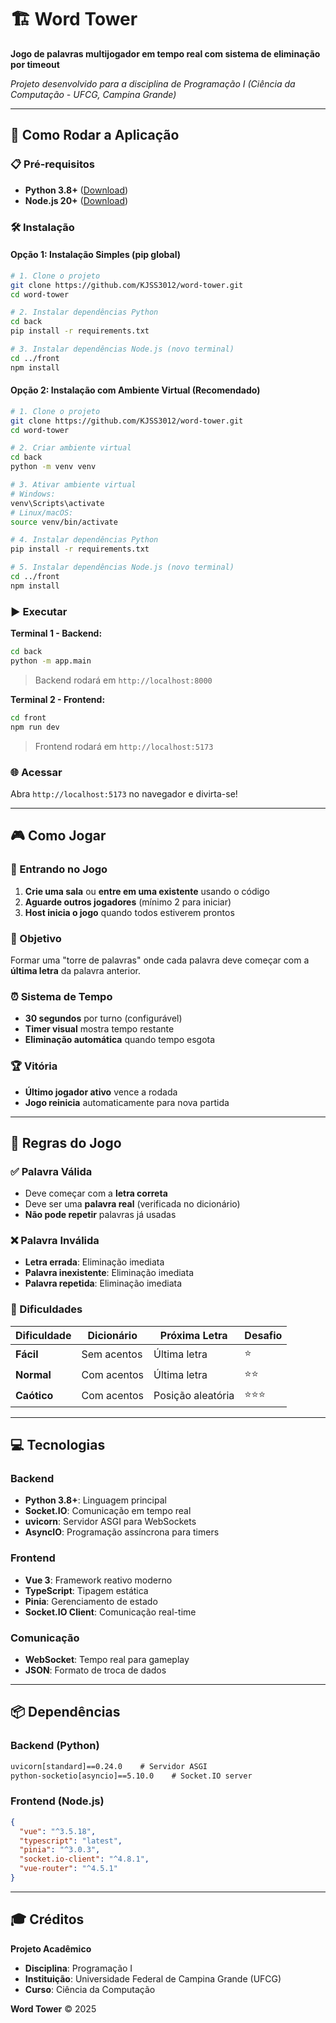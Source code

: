 # 🏗️ Word Tower

**Jogo de palavras multijogador em tempo real com sistema de eliminação por timeout**

_Projeto desenvolvido para a disciplina de Programação I (Ciência da Computação - UFCG, Campina Grande)_

---

## 🚀 Como Rodar a Aplicação

### 📋 Pré-requisitos

- **Python 3.8+** ([Download](https://www.python.org/downloads/))
- **Node.js 20+** ([Download](https://nodejs.org/))

### 🛠️ Instalação

#### Opção 1: Instalação Simples (pip global)

```bash
# 1. Clone o projeto
git clone https://github.com/KJSS3012/word-tower.git
cd word-tower

# 2. Instalar dependências Python
cd back
pip install -r requirements.txt

# 3. Instalar dependências Node.js (novo terminal)
cd ../front
npm install
```

#### Opção 2: Instalação com Ambiente Virtual (Recomendado)

```bash
# 1. Clone o projeto
git clone https://github.com/KJSS3012/word-tower.git
cd word-tower

# 2. Criar ambiente virtual
cd back
python -m venv venv

# 3. Ativar ambiente virtual
# Windows:
venv\Scripts\activate
# Linux/macOS:
source venv/bin/activate

# 4. Instalar dependências Python
pip install -r requirements.txt

# 5. Instalar dependências Node.js (novo terminal)
cd ../front
npm install
```

### ▶️ Executar

**Terminal 1 - Backend:**

```bash
cd back
python -m app.main
```

> Backend rodará em `http://localhost:8000`

**Terminal 2 - Frontend:**

```bash
cd front
npm run dev
```

> Frontend rodará em `http://localhost:5173`

### 🌐 Acessar

Abra `http://localhost:5173` no navegador e divirta-se!

---

## 🎮 Como Jogar

### 🚪 Entrando no Jogo

1. **Crie uma sala** ou **entre em uma existente** usando o código
2. **Aguarde outros jogadores** (mínimo 2 para iniciar)
3. **Host inicia o jogo** quando todos estiverem prontos

### 🎯 Objetivo

Formar uma "torre de palavras" onde cada palavra deve começar com a **última letra** da palavra anterior.

### ⏰ Sistema de Tempo

- **30 segundos** por turno (configurável)
- **Timer visual** mostra tempo restante
- **Eliminação automática** quando tempo esgota

### 🏆 Vitória

- **Último jogador ativo** vence a rodada
- **Jogo reinicia** automaticamente para nova partida

---

## 📝 Regras do Jogo

### ✅ Palavra Válida

- Deve começar com a **letra correta**
- Deve ser uma **palavra real** (verificada no dicionário)
- **Não pode repetir** palavras já usadas

### ❌ Palavra Inválida

- **Letra errada**: Eliminação imediata
- **Palavra inexistente**: Eliminação imediata
- **Palavra repetida**: Eliminação imediata

### 🎲 Dificuldades

| Dificuldade | Dicionário  | Próxima Letra     | Desafio |
| ----------- | ----------- | ----------------- | ------- |
| **Fácil**   | Sem acentos | Última letra      | ⭐      |
| **Normal**  | Com acentos | Última letra      | ⭐⭐    |
| **Caótico** | Com acentos | Posição aleatória | ⭐⭐⭐  |

---

## 💻 Tecnologias

### Backend

- **Python 3.8+**: Linguagem principal
- **Socket.IO**: Comunicação em tempo real
- **uvicorn**: Servidor ASGI para WebSockets
- **AsyncIO**: Programação assíncrona para timers

### Frontend

- **Vue 3**: Framework reativo moderno
- **TypeScript**: Tipagem estática
- **Pinia**: Gerenciamento de estado
- **Socket.IO Client**: Comunicação real-time

### Comunicação

- **WebSocket**: Tempo real para gameplay
- **JSON**: Formato de troca de dados

---

## 📦 Dependências

### Backend (Python)

```txt
uvicorn[standard]==0.24.0    # Servidor ASGI
python-socketio[asyncio]==5.10.0    # Socket.IO server
```

### Frontend (Node.js)

```json
{
  "vue": "^3.5.18",
  "typescript": "latest",
  "pinia": "^3.0.3",
  "socket.io-client": "^4.8.1",
  "vue-router": "^4.5.1"
}
```

---

## 🎓 Créditos

**Projeto Acadêmico**

- **Disciplina**: Programação I
- **Instituição**: Universidade Federal de Campina Grande (UFCG)
- **Curso**: Ciência da Computação

**Word Tower** © 2025
